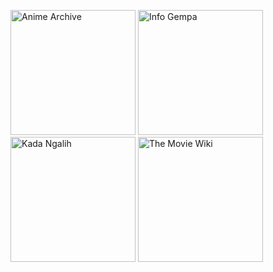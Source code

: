<!-- ### Hi there 👋 -->

<p float="center">
  <a href="https://play.google.com/store/apps/details?id=com.w0rm1995.animearchive"><img src="https://user-images.githubusercontent.com/37602139/87233900-50078100-c3fe-11ea-8390-ab243d466328.png" alt="Anime Archive" style="width:200px;height:200px;"></a>
  <a href="https://play.google.com/store/apps/details?id=com.w0rm1995.info_gempa"><img src="https://user-images.githubusercontent.com/37602139/87233910-5dbd0680-c3fe-11ea-9cef-dbfa9e75fded.png" alt="Info Gempa" style="width:200px;height:200px;"></a>
  <a href="https://play.google.com/store/apps/details?id=com.w0rm1995.kada_ngalih"><img src="https://user-images.githubusercontent.com/37602139/87233903-5564cb80-c3fe-11ea-9798-9eb3dfca83f3.png" alt="Kada Ngalih" style="width:200px;height:200px;"></a>
  <a href="https://play.google.com/store/apps/details?id=com.w0rm1995.the_movie_wiki"><img src="https://user-images.githubusercontent.com/37602139/87233908-5a297f80-c3fe-11ea-9c4e-bb8ab0e3d5b3.png" alt="The Movie Wiki" style="width:200px;height:200px;"></a>
</p>


<!--
**w0rm1995/w0rm1995** is a ✨ _special_ ✨ repository because its `README.md` (this file) appears on your GitHub profile.

Here are some ideas to get you started:

- 🔭 I’m currently working on ...
- 🌱 I’m currently learning ...
- 👯 I’m looking to collaborate on ...
- 🤔 I’m looking for help with ...
- 💬 Ask me about ...
- 📫 How to reach me: ...
- 😄 Pronouns: ...
- ⚡ Fun fact: ...
-->
